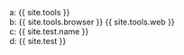 ﻿<!---
layout: index
--->


<div>a:
{{ site.tools }}
</div>
<div>b:
{{ site.tools.browser }}
{{ site.tools.web }}
</div>
<div>c:
{{ site.test.name }}
</div>
<div>d:
{{ site.test }}
</div>